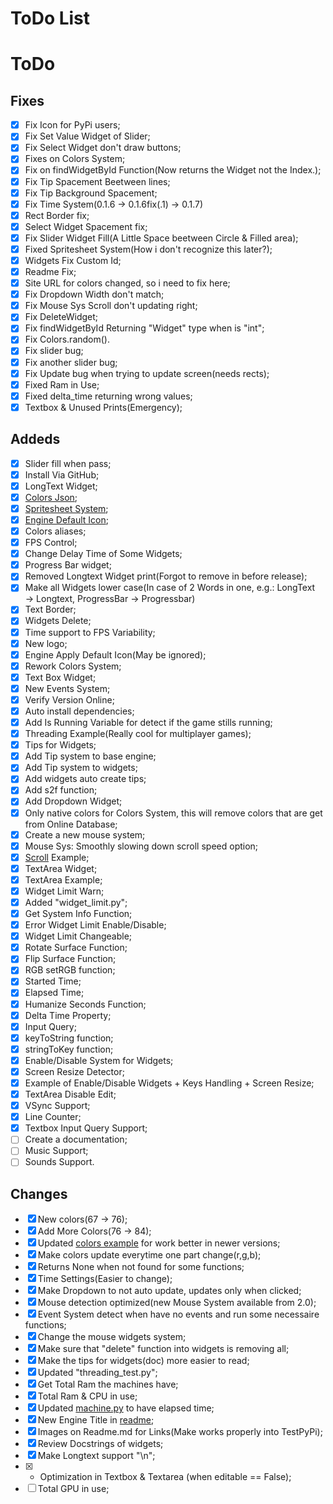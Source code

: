 # ToDo List

# ToDo
## Fixes
- [x] Fix Icon for PyPi users;
- [x] Fix Set Value Widget of Slider;
- [x] Fix Select Widget don't draw buttons;
- [x] Fixes on Colors System;
- [x] Fix on findWidgetById Function(Now returns the Widget not the Index.);
- [x] Fix Tip Spacement Beetween lines;
- [x] Fix Tip Background Spacement;
- [x] Fix Time System(0.1.6 → 0.1.6fix(.1) → 0.1.7)
- [x] Rect Border fix;
- [x] Select Widget Spacement fix;
- [x] Fix Slider Widget Fill(A Little Space beetween Circle & Filled area);
- [x] Fixed Spritesheet System(How i don't recognize this later?);
- [x] Widgets Fix Custom Id;
- [x] Readme Fix;
- [x] Site URL for colors changed, so i need to fix here;
- [x] Fix Dropdown Width don't match;
- [x] Fix Mouse Sys Scroll don't updating right;
- [x] Fix DeleteWidget;
- [x] Fix findWidgetById Returning "Widget" type when is "int";
- [x] Fix Colors.random().
- [x] Fix slider bug;
- [x] Fix another slider bug;
- [x] Fix Update bug when trying to update screen(needs rects);
- [x] Fixed Ram in Use;
- [x] Fixed delta_time returning wrong values;
- [x] Textbox & Unused Prints(Emergency);

## Addeds
- [x] Slider fill when pass;
- [x] Install Via GitHub;
- [x] LongText Widget;
- [x] [Colors Json](https://mrjuaumbr.github.io/data/colors.json);
- [x] [Spritesheet System](https://www.pygame.org/wiki/Spritesheet);
- [x] [Engine Default Icon](./engine-icon.png);
- [x] Colors aliases;
- [x] FPS Control;
- [x] Change Delay Time of Some Widgets;
- [x] Progress Bar widget;
- [x] Removed Longtext Widget print(Forgot to remove in before release);
- [x] Make all Widgets lower case(In case of 2 Words in one, e.g.: LongText → Longtext, ProgressBar → Progressbar)
- [x] Text Border;
- [x] Widgets Delete;
- [x] Time support to FPS Variability;
- [x] New logo;
- [x] Engine Apply Default Icon(May be ignored);
- [x] Rework Colors System;
- [x] Text Box Widget;
- [x] New Events System;
- [x] Verify Version Online;
- [x] Auto install dependencies;
- [x] Add Is Running Variable for detect if the game stills running;
- [x] Threading Example(Really cool for multiplayer games);
- [x] Tips for Widgets;
- [x] Add Tip system to base engine;
- [x] Add Tip system to widgets;
- [x] Add widgets auto create tips;
- [x] Add s2f function;
- [x] Add Dropdown Widget;
- [x] Only native colors for Colors System, this will remove colors that are get from Online Database;
- [x] Create a new mouse system;
- [x] Mouse Sys: Smoothly slowing down scroll speed option;
- [x] [Scroll](./examples/scroll.py) Example;
- [x] TextArea Widget;
- [x] TextArea Example;
- [x] Widget Limit Warn;
- [x] Added "widget_limit.py";
- [x] Get System Info Function;
- [x] Error Widget Limit Enable/Disable;
- [x] Widget Limit Changeable;
- [x] Rotate Surface Function;
- [x] Flip Surface Function;
- [x] RGB setRGB function;
- [x] Started Time;
- [x] Elapsed Time;
- [x] Humanize Seconds Function;
- [x] Delta Time Property;
- [x] Input Query;
- [x] keyToString function;
- [x] stringToKey function;
- [x] Enable/Disable System for Widgets;
- [x] Screen Resize Detector;
- [x] Example of Enable/Disable Widgets + Keys Handling + Screen Resize;
- [x] TextArea Disable Edit;
- [x] VSync Support;
- [x] Line Counter;
- [x] Textbox Input Query Support;
- [ ] Create a documentation;
- [ ] Music Support;
- [ ] Sounds Support.

## Changes
- [x] New colors(67 → 76);
- [x] Add More Colors(76 → 84);
- [x] Updated [colors example](./examples/colors.py) for work better in newer versions;
- [x] Make colors update everytime one part change(r,g,b);
- [x] Returns None when not found for some functions;
- [x] Time Settings(Easier to change);
- [x] Make Dropdown to not auto update, updates only when clicked;
- [x] Mouse detection optimized(new Mouse System available from 2.0);
- [x] Event System detect when have no events and run some necessaire functions;
- [x] Change the mouse widgets system;
- [x] Make sure that "delete" function into widgets is removing all;
- [x] Make the tips for widgets(doc) more easier to read;
- [x] Updated "threading_test.py";
- [x] Get Total Ram the machines have;
- [x] Total Ram & CPU in use;
- [x] Updated [machine.py](./examples/machine.py) to have elapsed time;
- [x] New Engine Title in [readme](./readme.md);
- [x] Images on Readme.md for Links(Make works properly into TestPyPi);
- [x] Review Docstrings of widgets;
- [x] Make Longtext support "\n";
- [x] + Optimization in Textbox & Textarea (when editable == False);
- [ ] Total GPU in use;